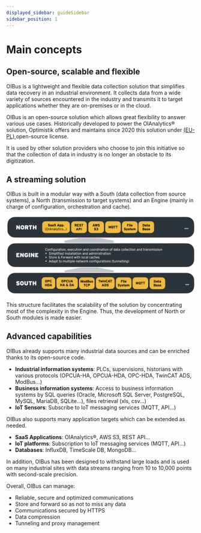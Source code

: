 ```yaml
---
displayed_sidebar: guideSidebar
sidebar_position: 1
---
```


# Main concepts
## Open-source, scalable and flexible
OIBus is a lightweight and flexible data collection solution that simplifies data recovery in an industrial environment.
It collects data from a wide variety of sources encountered in the industry and transmits it to target applications 
whether they are on-premises or in the cloud.

OIBus is an open-source solution which allows great flexibility to answer various use cases. Historically developed to 
power the OIAnalytics® solution, Optimistik offers and maintains since 2020 this solution under [(EU-PL)
](https://ec.europa.eu/info/european-union-public-licence_en) open-source license. 

It is used by other solution providers who choose to join this initiative so that the collection of data in industry is 
no longer an obstacle to its digitization.

## A streaming solution 
OIBus is built in a modular way with a South (data collection from source systems), a North (transmission to target 
systems) and an Engine (mainly in charge of configuration, orchestration and cache).

![Example banner](./oibus-EN.png)

This structure facilitates the scalability of the solution by concentrating most of the complexity in the Engine. Thus, 
the development of North or South modules is made easier.

## Advanced capabilities
OIBus already supports many industrial data sources and can be enriched thanks to its open-source code.

- **Industrial information systems**: PLCs, supervisions, historians with various protocols (OPCUA-HA, OPCUA-HDA, 
OPC-HDA, TwinCAT ADS, ModBus…)
- **Business information systems**: Access to business information systems by SQL queries (Oracle, Microsoft SQL Server, 
PostgreSQL, MySQL, MariaDB, SQLite…), files retrieval (xls, csv...)
- **IoT Sensors**: Subscribe to IoT messaging services (MQTT, API...)

OIBus also supports many application targets which can be extended as needed.
- **SaaS Applications**: OIAnalytics®, AWS S3, REST API…
- **IoT platforms**: Subscription to IoT messaging services (MQTT, API...)
- **Databases**: InfluxDB, TimeScale DB, MongoDB...

In addition, OIBus has been designed to withstand large loads and is used on many industrial sites with data streams 
ranging from 10 to 10,000 points with second-scale precision.

Overall, OIBus can manage:
- Reliable, secure and optimized communications
- Store and forward so as not to miss any data
- Communications secured by HTTPS
- Data compression
- Tunneling and proxy management
